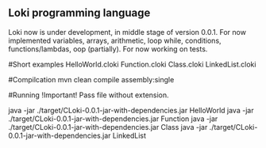 ## Loki programming language

Loki now is under development, in middle stage of version 0.0.1.
For now implemented variables, arrays, arithmetic, loop while, conditions, functions/lambdas, oop (partially).
For now working on tests.

#Short examples
HelloWorld.cloki
Function.cloki
Class.cloki
LinkedList.cloki

#Compilcation
 mvn clean compile assembly:single

#Running
!Important! Pass file without extension.

java -jar ./target/CLoki-0.0.1-jar-with-dependencies.jar HelloWorld
java -jar ./target/CLoki-0.0.1-jar-with-dependencies.jar Function
java -jar ./target/CLoki-0.0.1-jar-with-dependencies.jar Class
java -jar ./target/CLoki-0.0.1-jar-with-dependencies.jar LinkedList
